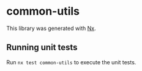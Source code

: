 # common-utils

This library was generated with [Nx](https://nx.dev).

## Running unit tests

Run `nx test common-utils` to execute the unit tests.
